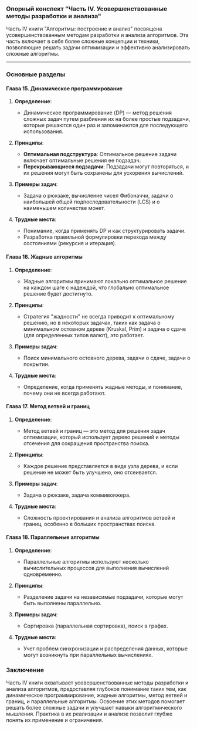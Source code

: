 ### Опорный конспект "Часть IV. Усовершенствованные методы разработки и анализа"

Часть IV книги "Алгоритмы: построение и анализ" посвящена усовершенствованным методам разработки и анализа алгоритмов. Эта часть включает в себя более сложные концепции и техники, позволяющие решать задачи оптимизации и эффективно анализировать сложные алгоритмы.

---

### Основные разделы

#### Глава 15. Динамическое программирование

1. **Определение**:
   - Динамическое программирование (DP) — метод решения сложных задач путем разбиения их на более простые подзадачи, которые решаются один раз и запоминаются для последующего использования.

2. **Принципы**:
   - **Оптимальная подструктура**: Оптимальное решение задачи включает оптимальные решения ее подзадач.
   - **Перекрывающиеся подзадачи**: Подзадачи могут повторяться, и их решения могут быть сохранены для ускорения вычислений.

3. **Примеры задач**:
   - Задача о рюкзаке, вычисление чисел Фибоначчи, задачи о наибольшей общей подпоследовательности (LCS) и о наименьшем количестве монет.

4. **Трудные места**:
   - Понимание, когда применять DP и как структурировать задачи.
   - Разработка правильной формулировки перехода между состояниями (рекурсия и итерация).

#### Глава 16. Жадные алгоритмы

1. **Определение**:
   - Жадные алгоритмы принимают локально оптимальное решение на каждом шаге с надеждой, что глобально оптимальное решение будет достигнуто.

2. **Принципы**:
   - Стратегия "жадности" не всегда приводит к оптимальному решению, но в некоторых задачах, таких как задача о минимальном остовном дереве (Kruskal, Prim) и задача о сдаче (для определенных типов валют), это работает.

3. **Примеры задач**:
   - Поиск минимального остовного дерева, задачи о сдаче, задачи о покрытии.

4. **Трудные места**:
   - Определение, когда применять жадные методы, и понимание, почему они не всегда работают.

#### Глава 17. Метод ветвей и границ

1. **Определение**:
   - Метод ветвей и границ — это метод для решения задач оптимизации, который использует дерево решений и методы отсечения для сокращения пространства поиска.

2. **Принципы**:
   - Каждое решение представляется в виде узла дерева, и если решение не может быть улучшено, оно отсеивается.

3. **Примеры задач**:
   - Задача о рюкзаке, задача коммивояжера.

4. **Трудные места**:
   - Сложность проектирования и анализа алгоритмов ветвей и границ, особенно в больших пространствах поиска.

#### Глава 18. Параллельные алгоритмы

1. **Определение**:
   - Параллельные алгоритмы используют несколько вычислительных процессов для выполнения вычислений одновременно.

2. **Принципы**:
   - Разделение задачи на независимые подзадачи, которые могут быть выполнены параллельно.

3. **Примеры задач**:
   - Сортировка (параллельная сортировка), поиск в графах.

4. **Трудные места**:
   - Учет проблем синхронизации и распределения данных, которые могут возникнуть при параллельных вычислениях.

### Заключение

Часть IV книги охватывает усовершенствованные методы разработки и анализа алгоритмов, предоставляя глубокое понимание таких тем, как динамическое программирование, жадные алгоритмы, метод ветвей и границ, и параллельные алгоритмы. Освоение этих методов помогает решать более сложные задачи и улучшает навыки алгоритмического мышления. Практика в их реализации и анализе позволит глубже понять их применение и ограничения.